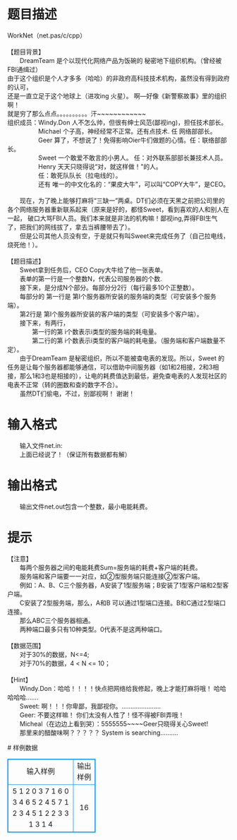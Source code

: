 # 

 
 # 题目描述 
<p>
WorkNet（net.pas/c/cpp）<br><br>【题目背景】<br>　　DreamTeam 是个以现代化网络产品为饭碗的 秘密地下组织机构。（曾经被FBI通缉过）<br>由于这个组织是个人才多多（哈哈）的非政府高科技技术机构，虽然没有得到政府的认可，<br>还是一直立足于这个地球上（进攻ing 火星）。  啊—好像《新警察故事》里的组织啊！<br>就是穷了那么点点。。。。。。。。。。汗~~~~~~~~~~~~<br>组织成员：Windy.Don  人不怎么帅，但很有绅士风范(鄙视ing)，担任技术部长。<br>　　　　　Michael  个子高，神经经常不正常。还有点技术.   任 网络部部长。<br>　　　　　Geer  算了，不想说了！免得影响Oier牛们做题的心情。任：联络部部长。<br>　　　　　Sweet  一个敢爱不敢言的小男人。   任：对外联系部部长兼技术人员。<br>　　　　　Henry  天天只晓得说“对，就这样做！”的人。  <br>　　　　　任：敢死队队长（拉电线的）。        <br>　　　　　还有  唯一的中文化名的：“果皮大牛”，可以叫“COPY大牛”，是CEO。<br><br>　　现在，为了晚上能够打麻将“三缺一”两桌。DT们必须在天黑之前把公司里的各个网络服务器重新联系起来（原来是好的，都怪Sweet，看到喜欢的人和别人在一起，  破口大骂FBI人员。我们本来就是非法的机构嘛！鄙视ing,弄得FBI生气了，把我们的网线拔了，拿去当裤腰带去了）。<br>　　但是公司其他人员没有空，于是就只有叫Sweet来完成任务了（自己拉电线，烧死他！）。<br><br>【题目描述】<br>　　Sweet拿到任务后，CEO Copy大牛给了他一张表单。<br>　　表单的第一行是一个整数N，代表公司服务器的个数.<br>　　接下来，是分成N个部分。每部分分2行（每行最多10个正整数）。<br>　　每部分的 第一行是 第I个服务器所安装的服务端的类型（可安装多个服务端）。  <br>　　第2行是 第I个服务器所安装的客户端的类型（可安装多个客户端）。<br>　　接下来，有两行，<br>　　　　第一行的第 i个数表示i类型的服务端的耗电量。<br>　　　　第二行的第 i个数表示i类型的客户端的耗电量。（服务端和客户端数量不定）。<br>　　由于DreamTeam 是秘密组织，所以不能被查电表的发现。所以，Sweet 的任务是让每个服务器都能够通信，可以借助中间服务器（如1和2相接，2和3相接，那么1和3也是相接的），让电的耗费值达到最低，避免查电表的人发现社区的电表不正常（转的圈数和查的数字不合）。<br>　　虽然DT们偷电，不过，别鄙视啊！  谢谢！<br></p> 

 
 # 输入格式 
<p>
　　输入文件net.in:<br>　　上面已经说了！（保证所有数据都有解）</p> 

 
 # 输出格式 
<p>
　　输出文件net.out包含一个整数，最小电能耗费。</p> 

 
 # 提示 
<p>
【注意】<br>　　每两个服务器之间的电能耗费Sum=服务端的耗费+客户端的耗费。<br>　　服务端和客户端要一一对应，如②型服务端只能连接②型客户端。<br>　　例如：A、B、C三个服务器，A安装了1型服务端；B安装了1型客户端和2型客户端。<br>　　C安装了2型服务端，那么，A和B 可以通过1型端口连接。B和C通过2型端口连接。<br>　　那么ABC三个服务器相通。<br>　　两种端口最多只有10种类型。0代表不是这两种端口。<br><br>【数据范围】<br>　　对于30%的数据，N<=4;<br>　　对于70%的数据，4 < N <= 10；<br><br>【Hint】<br>　　Windy.Don：哈哈！！！！快点把网络给我修起，晚上才能打麻将哦！   哈哈哈哈哈…….<br>　　Sweet:  啊！！！你卑鄙，我鄙视你。………………….<br>　　Geer:  不要这样嘛！  你们太没有人性了！怪不得被FBI弄哦！<br>　　Micheal（在边边上看到哭）：5555555~~~~Geer只晓得关心Sweet!<br>　　那里来的醋酸味啊？？？？？  System is searching……….<br></p> 
# 样例数据
<style>
        table,table tr th, table tr td { border:1px solid #0094ff; }
        table { width: 200px; min-height: 25px; line-height: 25px; text-align: center; border-collapse: collapse;}   
    </style>
<table>
	<tr>
		<td>输入样例</td>
		<td>输出样例</td>
	</tr>
<tr><td>5
1 2
0
3 7
1 6
0
3 4
6 5
2
4
5 7
1 2 3 4 5 1 2
2 3 3 1 3 1 4
</td><td>16</td></tr></table>
